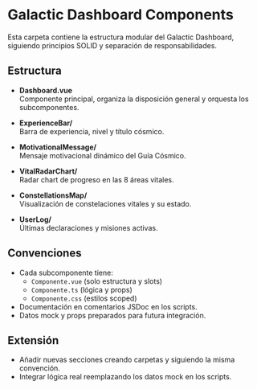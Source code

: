 # Galactic Dashboard Components

Esta carpeta contiene la estructura modular del Galactic Dashboard, siguiendo principios SOLID y separación de responsabilidades.

## Estructura

- **Dashboard.vue**  
  Componente principal, organiza la disposición general y orquesta los subcomponentes.

- **ExperienceBar/**  
  Barra de experiencia, nivel y título cósmico.

- **MotivationalMessage/**  
  Mensaje motivacional dinámico del Guía Cósmico.

- **VitalRadarChart/**  
  Radar chart de progreso en las 8 áreas vitales.

- **ConstellationsMap/**  
  Visualización de constelaciones vitales y su estado.

- **UserLog/**  
  Últimas declaraciones y misiones activas.

## Convenciones

- Cada subcomponente tiene:
  - `Componente.vue` (solo estructura y slots)
  - `Componente.ts` (lógica y props)
  - `Componente.css` (estilos scoped)
- Documentación en comentarios JSDoc en los scripts.
- Datos mock y props preparados para futura integración.

## Extensión

- Añadir nuevas secciones creando carpetas y siguiendo la misma convención.
- Integrar lógica real reemplazando los datos mock en los scripts.
